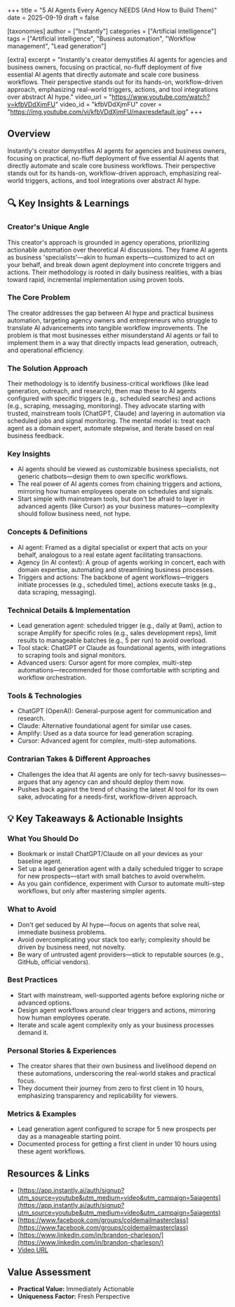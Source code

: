 +++
title = "5 AI Agents Every Agency NEEDS (And How to Build Them)"
date = 2025-09-19
draft = false

[taxonomies]
author = ["Instantly"]
categories = ["Artificial intelligence"]
tags = ["Artificial intelligence", "Business automation", "Workflow management", "Lead generation"]

[extra]
excerpt = "Instantly's creator demystifies AI agents for agencies and business owners, focusing on practical, no-fluff deployment of five essential AI agents that directly automate and scale core business workflows. Their perspective stands out for its hands-on, workflow-driven approach, emphasizing real-world triggers, actions, and tool integrations over abstract AI hype."
video_url = "https://www.youtube.com/watch?v=kfbVDdXjmFU"
video_id = "kfbVDdXjmFU"
cover = "https://img.youtube.com/vi/kfbVDdXjmFU/maxresdefault.jpg"
+++

## Overview

Instantly's creator demystifies AI agents for agencies and business owners, focusing on practical, no-fluff deployment of five essential AI agents that directly automate and scale core business workflows. Their perspective stands out for its hands-on, workflow-driven approach, emphasizing real-world triggers, actions, and tool integrations over abstract AI hype.

## 🔍 Key Insights & Learnings

### Creator's Unique Angle
This creator's approach is grounded in agency operations, prioritizing actionable automation over theoretical AI discussions. They frame AI agents as business 'specialists'—akin to human experts—customized to act on your behalf, and break down agent deployment into concrete triggers and actions. Their methodology is rooted in daily business realities, with a bias toward rapid, incremental implementation using proven tools.

### The Core Problem
The creator addresses the gap between AI hype and practical business automation, targeting agency owners and entrepreneurs who struggle to translate AI advancements into tangible workflow improvements. The problem is that most businesses either misunderstand AI agents or fail to implement them in a way that directly impacts lead generation, outreach, and operational efficiency.

### The Solution Approach
Their methodology is to identify business-critical workflows (like lead generation, outreach, and research), then map these to AI agents configured with specific triggers (e.g., scheduled searches) and actions (e.g., scraping, messaging, monitoring). They advocate starting with trusted, mainstream tools (ChatGPT, Claude) and layering in automation via scheduled jobs and signal monitoring. The mental model is: treat each agent as a domain expert, automate stepwise, and iterate based on real business feedback.

### Key Insights
- AI agents should be viewed as customizable business specialists, not generic chatbots—design them to own specific workflows.
- The real power of AI agents comes from chaining triggers and actions, mirroring how human employees operate on schedules and signals.
- Start simple with mainstream tools, but don't be afraid to layer in advanced agents (like Cursor) as your business matures—complexity should follow business need, not hype.

### Concepts & Definitions
- AI agent: Framed as a digital specialist or expert that acts on your behalf, analogous to a real estate agent facilitating transactions.
- Agency (in AI context): A group of agents working in concert, each with domain expertise, automating and streamlining business processes.
- Triggers and actions: The backbone of agent workflows—triggers initiate processes (e.g., scheduled time), actions execute tasks (e.g., data scraping, messaging).

### Technical Details & Implementation
- Lead generation agent: scheduled trigger (e.g., daily at 9am), action to scrape Amplify for specific roles (e.g., sales development reps), limit results to manageable batches (e.g., 5 per run) to avoid overload.
- Tool stack: ChatGPT or Claude as foundational agents, with integrations to scraping tools and signal monitors.
- Advanced users: Cursor agent for more complex, multi-step automations—recommended for those comfortable with scripting and workflow orchestration.

### Tools & Technologies
- ChatGPT (OpenAI): General-purpose agent for communication and research.
- Claude: Alternative foundational agent for similar use cases.
- Amplify: Used as a data source for lead generation scraping.
- Cursor: Advanced agent for complex, multi-step automations.

### Contrarian Takes & Different Approaches
- Challenges the idea that AI agents are only for tech-savvy businesses—argues that any agency can and should deploy them now.
- Pushes back against the trend of chasing the latest AI tool for its own sake, advocating for a needs-first, workflow-driven approach.

## 💡 Key Takeaways & Actionable Insights

### What You Should Do
- Bookmark or install ChatGPT/Claude on all your devices as your baseline agent.
- Set up a lead generation agent with a daily scheduled trigger to scrape for new prospects—start with small batches to avoid overwhelm.
- As you gain confidence, experiment with Cursor to automate multi-step workflows, but only after mastering simpler agents.

### What to Avoid
- Don't get seduced by AI hype—focus on agents that solve real, immediate business problems.
- Avoid overcomplicating your stack too early; complexity should be driven by business need, not novelty.
- Be wary of untrusted agent providers—stick to reputable sources (e.g., GitHub, official vendors).

### Best Practices
- Start with mainstream, well-supported agents before exploring niche or advanced options.
- Design agent workflows around clear triggers and actions, mirroring how human employees operate.
- Iterate and scale agent complexity only as your business processes demand it.

### Personal Stories & Experiences
- The creator shares that their own business and livelihood depend on these automations, underscoring the real-world stakes and practical focus.
- They document their journey from zero to first client in 10 hours, emphasizing transparency and replicability for viewers.

### Metrics & Examples
- Lead generation agent configured to scrape for 5 new prospects per day as a manageable starting point.
- Documented process for getting a first client in under 10 hours using these agent workflows.

## Resources & Links

- [https://app.instantly.ai/auth/signup?utm_source=youtube&utm_medium=video&utm_campaign=5aiagents](https://app.instantly.ai/auth/signup?utm_source=youtube&utm_medium=video&utm_campaign=5aiagents)
- [https://www.facebook.com/groups/coldemailmasterclass](https://www.facebook.com/groups/coldemailmasterclass)
- [https://www.linkedin.com/in/brandon-charleson/](https://www.linkedin.com/in/brandon-charleson/)
- [Video URL](https://www.youtube.com/watch?v=kfbVDdXjmFU)

## Value Assessment
- **Practical Value:** Immediately Actionable
- **Uniqueness Factor:** Fresh Perspective

